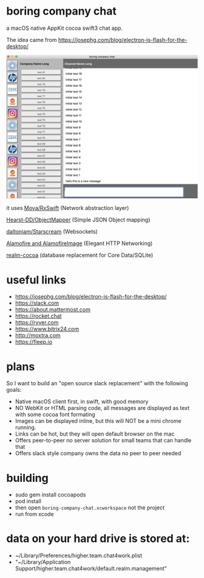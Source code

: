 # boring company chat

a macOS native AppKit cocoa swift3 chat app.

The idea came from https://josephg.com/blog/electron-is-flash-for-the-desktop/

![](screenshot.png)

it uses [Moya/RxSwift](https://github.com/Moya/Moya) (Network abstraction layer)

[Hearst-DD/ObjectMapper](https://github.com/Hearst-DD/ObjectMapper) (Simple JSON Object mapping)

[daltoniam/Starscream](https://github.com/daltoniam/Starscream) (Websockets)

[Alamofire and AlamofireImage](https://github.com/Alamofire/Alamofireimage) (Elegant HTTP Networking)

[realm-cocoa](https://github.com/realm/realm-cocoa) (database replacement for Core Data/SQLite)


# useful links

* https://josephg.com/blog/electron-is-flash-for-the-desktop/
* https://slack.com
* https://about.mattermost.com
* https://rocket.chat
* https://ryver.com
* https://www.bitrix24.com
* http://moxtra.com
* https://fleep.io

# plans

So I want to build an "open source slack replacement" with the following goals:

* Native macOS client first, in swift, with good memory 
* NO WebKit or HTML parsing code, all messages are displayed as text with some cocoa font formating
* Images can be displayed inline, but this will NOT be a mini chrome running.
* Links can be hot, but they will open default browser on the mac
* Offers peer-to-peer no server solution for small teams that can handle that
* Offers slack style company owns the data no peer to peer needed

# building

* sudo gem install cocoapods
* pod install
* then open `boring-company-chat.xcworkspace` not the project
* run from xcode

# data on your hard drive is stored at:

* ~/Library/Preferences/higher.team.chat4work.plist 
* "~/Library/Application Support/higher.team.chat4work/default.realm.management"
